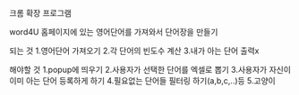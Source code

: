 크롬 확장 프로그램

word4U
홈페이지에 있는 영어단어를 가져와서 단어장을 만들기

되는 것
1.영어단어 가져오기
2.각 단어의 빈도수 계산
3.내가 아는 단어 출력x

해야할 것
1.popup에 띄우기
2.사용자가 선택한 단어를 엑셀로 뽑기
3.사용자가 자신이 이미 아는 단어 등록하게 하기
4.필요없는 단어들 필터링 하기(a,b,c,..)등
5.고양이
